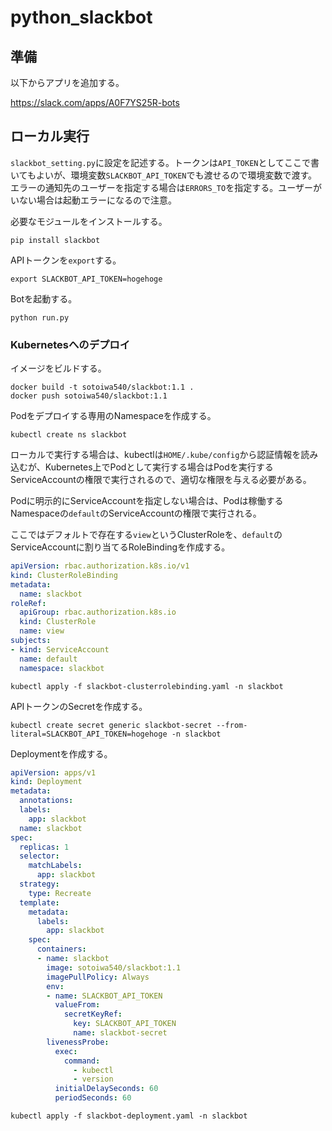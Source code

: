 # python_slackbot

## 準備

以下からアプリを追加する。

https://slack.com/apps/A0F7YS25R-bots

## ローカル実行

`slackbot_setting.py`に設定を記述する。トークンは`API_TOKEN`としてここで書いてもよいが、環境変数`SLACKBOT_API_TOKEN`でも渡せるので環境変数で渡す。
エラーの通知先のユーザーを指定する場合は`ERRORS_TO`を指定する。ユーザーがいない場合は起動エラーになるので注意。

必要なモジュールをインストールする。

```shell
pip install slackbot
```

APIトークンを`export`する。

```
export SLACKBOT_API_TOKEN=hogehoge
```

Botを起動する。

```shell
python run.py
```

### Kubernetesへのデプロイ

イメージをビルドする。

```shell
docker build -t sotoiwa540/slackbot:1.1 .
docker push sotoiwa540/slackbot:1.1
```

Podをデプロイする専用のNamespaceを作成する。

```shell
kubectl create ns slackbot
```

ローカルで実行する場合は、kubectlは`HOME/.kube/config`から認証情報を読み込むが、Kubernetes上でPodとして実行する場合はPodを実行するServiceAccountの権限で実行されるので、適切な権限を与える必要がある。

Podに明示的にServiceAccountを指定しない場合は、Podは稼働するNamespaceの`default`のServiceAccountの権限で実行される。

ここではデフォルトで存在する`view`というClusterRoleを、`default`のServiceAccountに割り当てるRoleBindingを作成する。

```yaml
apiVersion: rbac.authorization.k8s.io/v1
kind: ClusterRoleBinding
metadata:
  name: slackbot
roleRef:
  apiGroup: rbac.authorization.k8s.io
  kind: ClusterRole
  name: view
subjects:
- kind: ServiceAccount
  name: default
  namespace: slackbot
```

```shell
kubectl apply -f slackbot-clusterrolebinding.yaml -n slackbot
```

APIトークンのSecretを作成する。

```shell
kubectl create secret generic slackbot-secret --from-literal=SLACKBOT_API_TOKEN=hogehoge -n slackbot
```

Deploymentを作成する。

```yaml
apiVersion: apps/v1
kind: Deployment
metadata:
  annotations:
  labels:
    app: slackbot
  name: slackbot
spec:
  replicas: 1
  selector:
    matchLabels:
      app: slackbot
  strategy:
    type: Recreate
  template:
    metadata:
      labels:
        app: slackbot
    spec:
      containers:
      - name: slackbot
        image: sotoiwa540/slackbot:1.1
        imagePullPolicy: Always
        env:
        - name: SLACKBOT_API_TOKEN
          valueFrom:
            secretKeyRef:
              key: SLACKBOT_API_TOKEN
              name: slackbot-secret
        livenessProbe:
          exec:
            command:
              - kubectl
              - version
          initialDelaySeconds: 60
          periodSeconds: 60
```

```shell
kubectl apply -f slackbot-deployment.yaml -n slackbot
```
